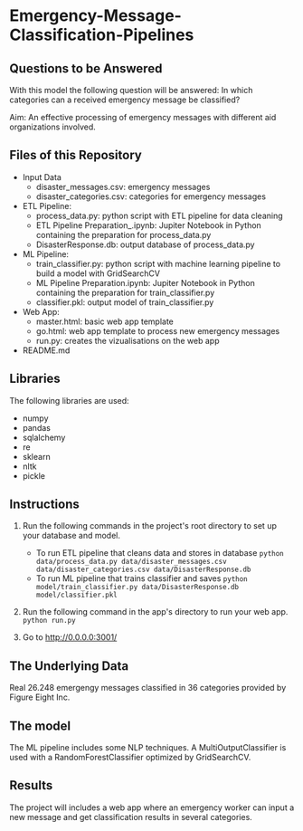 # Emergency-Message-Classification-Pipelines

## Questions to be Answered
With this model the following question will be answered:
In which categories can a received emergency message be classified?

Aim:
An effective processing of emergency messages with different aid organizations involved.

## Files of this Repository
* Input Data
  * disaster_messages.csv: emergency messages
  * disaster_categories.csv: categories for emergency messages
* ETL Pipeline:
  * process_data.py: python script with ETL pipeline for data cleaning
  * ETL Pipeline Preparation_.ipynb: Jupiter Notebook in Python containing the preparation for process_data.py
  * DisasterResponse.db: output database of process_data.py
* ML Pipeline:
  * train_classifier.py: python script with machine learning pipeline to build a model with GridSearchCV
  * ML Pipeline Preparation.ipynb: Jupiter Notebook in Python containing the preparation for train_classifier.py
  * classifier.pkl: output model of train_classifier.py
* Web App:
  * master.html: basic web app template
  * go.html: web app template to process new emergency messages
  * run.py: creates the vizualisations on the web app
* README.md

## Libraries
The following libraries are used:
* numpy
* pandas
* sqlalchemy
* re
* sklearn
* nltk
* pickle

## Instructions
1. Run the following commands in the project's root directory to set up your database and model.

    * To run ETL pipeline that cleans data and stores in database
        `python data/process_data.py data/disaster_messages.csv data/disaster_categories.csv data/DisasterResponse.db`
    * To run ML pipeline that trains classifier and saves
        `python model/train_classifier.py data/DisasterResponse.db model/classifier.pkl`

2. Run the following command in the app's directory to run your web app.
    `python run.py`

3. Go to http://0.0.0.0:3001/

## The Underlying Data
Real 26.248 emergengy messages classified in 36 categories provided by Figure Eight Inc. 

## The model
The ML pipeline includes some NLP techniques. A MultiOutputClassifier is used with a RandomForestClassifier optimized by GridSearchCV.

## Results
The project will includes a web app where an emergency worker can input a new message and get classification results in several categories. 
